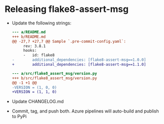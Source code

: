 # Releasing flake8-assert-msg

-   Update the following strings:

    ```diff
    --- a/README.md
    +++ b/README.md
    @@ -27,7 +27,7 @@ Sample `.pre-commit-config.yaml`:
         rev: 3.8.1
         hooks:
         -   id: flake8
    -        additional_dependencies: [flake8-assert-msg==1.0.0]
    +        additional_dependencies: [flake8-assert-msg==1.1.0]

    --- a/src/flake8_assert_msg/version.py
    +++ b/src/flake8_assert_msg/version.py
    @@ -1 +1 @@
    -VERSION = (1, 0, 0)
    +VERSION = (1, 1, 0)
    ```

-   Update CHANGELOG.md
-   Commit, tag, and push both. Azure pipelines will auto-build and publish to PyPi
